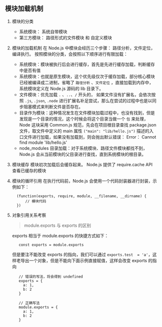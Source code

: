 ## 模块加载机制

1. 模块的分类
   - 系统模块： 系统自带模块
   - 第三方模块： 路径形式的文件模块 和 自定义模块

2. 模块的加载机制
   在 Node.js 中模块会经历三个步骤： 路径分析，文件定位，编译执行。
   按照模块的分类，会按照以下顺序进行有限加载：
     - 系统模块：模块被执行后会进行缓存，首先是先进行缓存加载，判断缓存中是否有值
     - 系统模块：也就是原生模块，这个优先级仅次于缓存加载，部分核心模块已经被编译成二进制，省略了  `路径分析` 、`文件定位` ，直接加载到内存中，系统模块定义在 Node.js 源码的 lib 目录下。
     - 文件模块：优先加载 `.` 、`..`、`/` 开头的， 如果文件没有扩展名，会依次按照 `.js`, `.json`, `.node` 进行扩展名补足尝试，那么在尝试的过程中也是以同步阻塞模式来判断文件是否存在。
     - 目录作为模块：这种情况发生在文件模块加载过程中，也没有找到，但是发现是一个目录的情况，这个时候会将这个目录当做一个 `包` 来处理，Node 这块采用 Common.js 规范，先会在项目根目录查找 package.json 文件，取文件中定义的 main 属性 `("main": "lib/hello.js")` 描述的入口文件进行加载，如果没有加载到，则会抛出默认错误： Error： Cannot find module 'lib/hello.js'
     - node_modules 目录加载：对于系统模块、路径文件模块都找不到，Node.js 会从当前模块的父目录进行查找，直到系统模块的根目录。

3. 模块缓存
    模块初次加载后会缓存起来。
    Node.js 提供了 require.cache API 查看已缓存的模块

4. 模块的循环引用
    在执行代码前，Node.js 会使用一个代码封装器进行封装，示例如下：
    ```
      (function(exports, require, module, __filename, __dirname) {
          // 模块代码
      })
    ```

5. 对象引用关系考察
   > module.exports 与 exports 的区别

   exports 相当于 module.exports 的快捷方式如下：
   ```
      const exports = module.exports
   ```
   但是要注不能改变 exports 的指向，我们可以通过 `exports.test  = 'a'`，这样老导出一个对象，但是不能向下面示例直接赋值，这样会改变 exports 的指向
   ```
      // 错误的写法，将会得到 undefined
      exports = {
        a: 1,
        b: 2
      }

      // 正确写法
      module.exports = {
        a: 1,
        b: 2
      }
   ```

   
